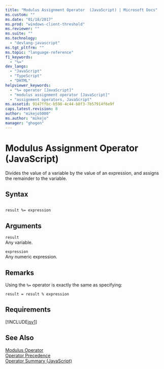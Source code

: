 ```yaml
---
title: "Modulus Assignment Operator  (JavaScript) | Microsoft Docs"
ms.custom: ""
ms.date: "01/18/2017"
ms.prod: "windows-client-threshold"
ms.reviewer: ""
ms.suite: ""
ms.technology: 
  - "devlang-javascript"
ms.tgt_pltfrm: ""
ms.topic: "language-reference"
f1_keywords: 
  - "%="
dev_langs: 
  - "JavaScript"
  - "TypeScript"
  - "DHTML"
helpviewer_keywords: 
  - "%= operator [JavaScript]"
  - "modulus assignment operator [JavaScript]"
  - "assignment operators, JavaScript"
ms.assetid: 9147ffbc-b598-4c44-b8f3-7b57914f6e9f
caps.latest.revision: 8
author: "mikejo5000"
ms.author: "mikejo"
manager: "ghogen"
---
```

# Modulus Assignment Operator  (JavaScript)
Divides the value of a variable by the value of an expression, and assigns the remainder to the variable.  
  
## Syntax  
  
```  
  
result %= expression  
```  
  
## Arguments  
 `result`  
 Any variable.  
  
 `expression`  
 Any numeric expression.  
  
## Remarks  
 Using the `%=` operator is exactly the same as specifying:  
  
```  
result = result % expression  
```  
  
## Requirements  
 [!INCLUDE[jsv1](../../javascript/misc/includes/jsv1-md.md)]  
  
## See Also  
 [Modulus Operator](../../javascript/reference/modulus-operator-decrementjavascript.md)   
 [Operator Precedence](../../javascript/operator-subtractprecedence-javascript.md)   
 [Operator Summary (JavaScript)](../../javascript/misc/operator-subtractsummary-javascript.md)
